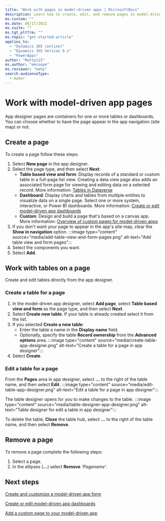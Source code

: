 ```yaml
---
title: "Work with pages in model-driven apps | MicrosoftDocs"
description: Learn how to create, edit, and remove pages in model-driven apps.
ms.custom: ""
ms.date: 08/17/2022
ms.suite: ""
ms.tgt_pltfrm: ""
ms.topic: "get-started-article"
applies_to: 
  - "Dynamics 365 (online)"
  - "Dynamics 365 Version 9.x"
  - "PowerApps"
author: "Mattp123"
ms.author: "emcoope"
ms.reviewer: "matp"
search.audienceType: 
  - maker
---
```

# Work with model-driven app pages

App designer pages are containers for one or more tables or dashboards. You can choose whether to have the page appear in the app navigation (site map) or not.

## Create a page

To create a page follow these steps:
1. Select **New page** in the app designer.
1. Select the page type, and then select **Next**:  
   - **Table based view and form**: Display records of a standard or custom table in a full-page list view. Creating a data view page also adds an associated form page for viewing and editing data on a selected record. More information: [Tables in Dataverse](../data-platform/entity-overview.md)
   - **Dashboard**: Display charts and tables from multiple entities to visualize data on a single page. Select one or more system, interactive, or Power BI dashboards. More information: [Create or edit model-driven app dashboards](create-edit-dashboards.md)
   - **Custom**: Design and build a page that's based on a canvas app. More information: [Overview of custom pages for model-driven apps](model-app-page-overview.md)
1. If you don't want your page to appear in the app's site map, clear the **Show in navigation** option.
  :::image type="content" source="media/add-table-view-and-form-pages.png" alt-text="Add table view and form pages":::
1. Select the components you want.
1. Select **Add**.

## Work with tables on a page

Create and edit tables directly from the app designer.

### Create a table for a page

1. In the model-driven app designer, select **Add page**, select **Table based view and form** as the page type, and then select **Next**.
1. Select **Create new table**. If your table is already created select it from the list.
1. If you selected **Create a new table**: 
   - Enter the table a name in the **Display name** field.
   - Optionally, specify the table **Record ownership** from the **Advanced options** area.
   :::image type="content" source="media/create-table-app-designer.png" alt-text="Create a table for a page in app designer":::
1. Select **Create**.

### Edit a table for a page

From the **Pages** area in app designer, select **...** to the right of the table name, and then select **Edit**.
:::image type="content" source="media/edit-table-app-designer.png" alt-text="Edit a table for a page in app designer":::

The table designer opens for you to make changes to the table.
:::image type="content" source="media/table-designer-app-designer.png" alt-text="Table designer for edit a table in app designer":::

To delete the table, **Close** the table hub, select **...** to the right of the table name, and then select **Remove**.

## Remove a page

To remove a page complete the following steps:

1. Select a page.
1. In the ellipses (**...**) select **Remove** *'Pagename'*.

## Next steps

[Create and customize a model-driven app form](create-and-edit-a-model-driven-form.md)

[Create or edit model-driven app dashboards](create-edit-dashboards.md)

[Add a custom page to your model-driven app](add-page-to-model-app.md)
